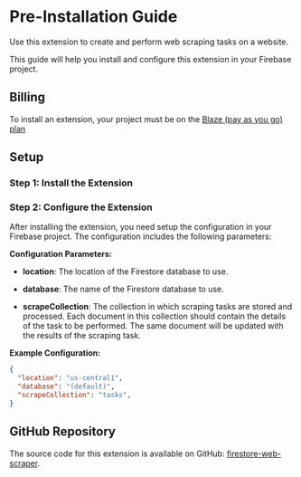 # Pre-Installation Guide

Use this extension to create and perform web scraping tasks on a website.

This guide will help you install and configure this extension in your Firebase project.

## Billing
To install an extension, your project must be on the [Blaze (pay as you go) plan](https://firebase.google.com/pricing)

## Setup

### **Step 1: Install the Extension**

### **Step 2: Configure the Extension**

After installing the extension, you need setup the configuration in your Firebase project. The configuration includes the following parameters:

**Configuration Parameters:**

- **location**:
  The location of the Firestore database to use.

- **database**:
  The name of the Firestore database to use.

- **scrapeCollection**:
  The collection in which scraping tasks are stored and processed. Each document in this collection should contain the details of the task to be performed. The same document will be updated with the results of the scraping task.


**Example Configuration:**

```json
{
  "location": "us-central1",
  "database": "(default)",
  "scrapeCollection": "tasks",
}
```

## GitHub Repository

The source code for this extension is available on GitHub: [firestore-web-scraper](https://github.com/CorieW/firestore-web-scraper).